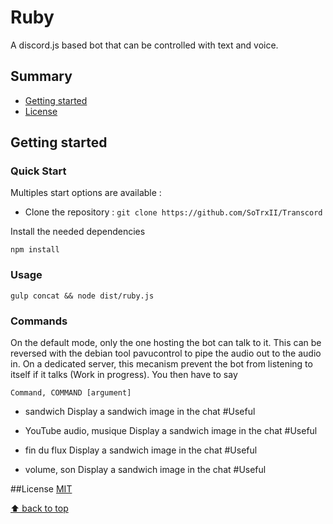 # Ruby
A discord.js based bot that can be controlled with text and voice.

## Summary

  - [Getting started](#getting-started)
  - [License](#license)


## Getting started

### Quick Start

Multiples start options are available :
- Clone the repository : `git clone https://github.com/SoTrxII/Transcord`

Install the needed dependencies
```Shell
npm install
```

### Usage

```Shell
gulp concat && node dist/ruby.js
```

### Commands
  On the default mode, only the one hosting the bot can talk to it. This can be reversed with the debian tool pavucontrol to pipe the audio out to the audio in. On a dedicated server, this mecanism prevent the bot from listening to itself if it talks (Work in progress).
  You then have to say
  ```Shell
  Command, COMMAND [argument]
  ```
 - sandwich
    Display a sandwich image in the chat #Useful

 - YouTube audio, musique
    Display a sandwich image in the chat #Useful

 - fin du flux
    Display a sandwich image in the chat #Useful

 - volume, son
    Display a sandwich image in the chat #Useful


##License
[MIT](http://opensource.org/licenses/MIT)

[⬆ back to top](#summary)
